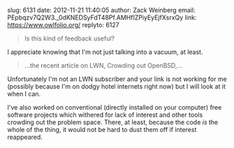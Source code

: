 slug:    6131
date:    2012-11-21 11:40:05
author:  Zack Weinberg
email:   PEpbqzv7Q2W3._0dKNEDSyFdT48Pf.AMHfIZPiyEyEjfXsrxQy
link:     https://www.owlfolio.org/
replyto: 6127

<blockquote>Is this kind of feedback useful?</blockquote>

I appreciate knowing that I'm not just talking into a vacuum, at least.

<blockquote>…the recent article on LWN, Crowding out OpenBSD,…</blockquote>

Unfortunately I'm not an LWN subscriber and your link is not working
for me (possibly because I'm on dodgy hotel internets right now) but I
will look at it when I can.

I've also worked on conventional (directly installed on your computer)
free software projects which withered for lack of interest and other
tools crowding out the problem space.  There, at least, because the
code <i>is</i> the whole of the thing, it would not be hard to dust
them off if interest reappeared.
